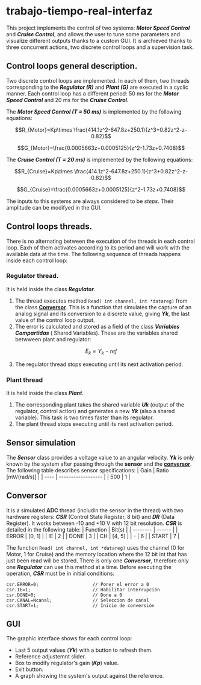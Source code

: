 # trabajo-tiempo-real-interfaz
This project implements the control of two systems: ***Motor Speed Control*** and ***Cruise Control***, and allows the user to tune some parameters and visualize different outputs thanks to a custom GUI. It is archieved thanks to three concurrent actions, two discrete control loops and a supervision task.

## Control loops general description.
Two discrete control loops are implemented. In each of them, two threads corresponding to the ***Regulator (R)*** and ***Plant (G)*** are executed in a cyclic manner. Each control loop has a different period: 50 ms for the ***Motor Speed Control*** and 20 ms for the ***Cruise Control***. 

The ***Motor Speed Control (T = 50 ms)*** is implemented by the following equations:

```math
R_{Motor}=Kp\times \frac{414.1z^2-647.8z+250.1}{z^3+0.82z^2-z-0.82}
```
```math
G_{Motor}=\frac{0.0005663z+0.0005125}{z^2-1.73z+0.7408}
```

The ***Cruise Control (T = 20 ms)*** is implemented by the following equations:

```math
R_{Cruise}=Kp\times \frac{414.1z^2-647.8z+250.1}{z^3+0.82z^2-z-0.82}
```
```math
G_{Cruise}=\frac{0.0005663z+0.0005125}{z^2-1.73z+0.7408}
```

The inputs to this systems are always considered to be *steps*. Their amplitude can be modifyed in the GUI. 

## Control loops threads.
There is no alternating between the execution of the threads in each control loop. Eaxh of them activates according to its period and will work with the available data at the time. The following sequence of threads happens inside each control loop:

### Regulator thread.
It is held inside the class ***Regulator***.
1. The thread executes method ```Read( int channel, int *datareg)``` from the class [**Conversor**](#conversor). This is a function that simulates the capture of an analog signal and its conversion to a discrete value, giving ***Yk***, the last value of the control loop output.
2. The error is calculated and stored as a field of the class ***Variables Compartidas*** ( Shared Variables). These are the variables shared betwween plant and regulator:
```math
E_k=Y_k-ref 
```
3. The regulator thread stops executing until its next activation period.

### Plant thread
It is held inside the class ***Plant***.
1. The corresponding plant takes the shared variable ***Uk*** (output of the regulator, control action) and generates a new ***Yk*** (also a shared variable). This task is two times faster than its regulator.
2. The plant thread stops executing until its next activation period.

## Sensor simulation
The ***Sensor*** class provides a voltage value to an angular velocity. ***Yk*** is only known by the system after passing through the **sensor** and the [**conversor**](#conversor). The following table describes sensor specifications:
| Gain | Ratio [mV/(rad/s)] |
| ---- | ------------------ |
| 500 | 1 |

## Conversor
It is a simulated **ADC** thread (includin the sensor in the thread) with two hardware registers: ***CSR*** (Control State Register, 8 bit) and ***DR*** (Data Register). It works between -10 and +10 V with 12 bit resolution. ***CSR*** is detailed in the following table:
| Function | Bit(s) |
| -------- | ------ |
| ERROR | [0, 1] |
| IE | 2 |
| DONE | 3 |
| CH | [4, 5] |
| - | 6 |
| START | 7 |

The function ```Read( int channel, int *datareg)``` uses the channel (0 for Motor, 1 for Cruise) and the memory location where the 12 bit int that has just been read will be stored. There is only one ***Conversor***, therefore only one ***Regulator*** can use this method at a time. Before executing the operation, ***CSR*** must be in initial conditions: 

```
csr.ERROR=0;                    // Poner el error a 0
csr.IE=1;                       // Habilitar interrupción
csr.DONE=0;                     // Done a 0
csr.CANAL=Ncanal;               // Seleccion de canal
csr.START=1;                    // Inicio de conversión
```
## GUI
The graphic interface shows for each control loop:
- Last 5 output values (***Yk***) with a button to refresh them.
- Reference adjustemnt slider.
- Box to modify regulator's gain (***Kp***) value.
- Exit button.
- A graph showing the system's output against the reference.
